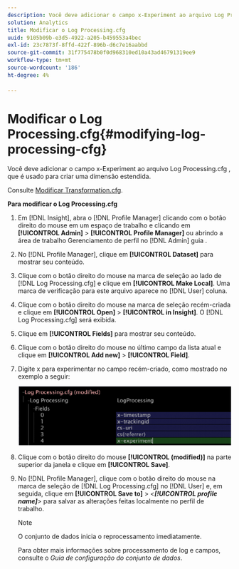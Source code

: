 ```yaml
---
description: Você deve adicionar o campo x-Experiment ao arquivo Log Processing.cfg , que é usado para criar uma dimensão estendida.
solution: Analytics
title: Modificar o Log Processing.cfg
uuid: 9105b09b-e3d5-4922-a205-b459553a4bec
exl-id: 23c7873f-8ffd-422f-896b-d6c7e16aabbd
source-git-commit: 31f775478b0f0d968310ed10a43ad46791319ee9
workflow-type: tm+mt
source-wordcount: '186'
ht-degree: 4%

---
```


# Modificar o Log Processing.cfg{#modifying-log-processing-cfg}

Você deve adicionar o campo x-Experiment ao arquivo Log Processing.cfg , que é usado para criar uma dimensão estendida.

Consulte [Modificar Transformation.cfg](../../../home/c-undst-ctrld-exp/c-vw-rslts/t-mod-trfmtn.md#task-d61b02853a82492c9a76e3c5fe8a3fb6).

**Para modificar o Log Processing.cfg**

1. Em [!DNL Insight], abra o [!DNL Profile Manager] clicando com o botão direito do mouse em um espaço de trabalho e clicando em **[!UICONTROL Admin]** > **[!UICONTROL Profile Manager]** ou abrindo a área de trabalho Gerenciamento de perfil no [!DNL Admin] guia .
1. No [!DNL Profile Manager], clique em **[!UICONTROL Dataset]** para mostrar seu conteúdo.
1. Clique com o botão direito do mouse na marca de seleção ao lado de [!DNL Log Processing.cfg] e clique em **[!UICONTROL Make Local]**. Uma marca de verificação para este arquivo aparece no [!DNL User] coluna.
1. Clique com o botão direito do mouse na marca de seleção recém-criada e clique em **[!UICONTROL Open]** > **[!UICONTROL in Insight]**. O [!DNL Log Processing.cfg] será exibida.
1. Clique em **[!UICONTROL Fields]** para mostrar seu conteúdo.
1. Clique com o botão direito do mouse no último campo da lista atual e clique em **[!UICONTROL Add new]** > **[!UICONTROL Field]**.
1. Digite x para experimentar no campo recém-criado, como mostrado no exemplo a seguir:

   ![Informações da etapa](assets/logprocessing.png)

1. Clique com o botão direito do mouse **[!UICONTROL (modified)]** na parte superior da janela e clique em **[!UICONTROL Save]**.
1. No [!DNL Profile Manager], clique com o botão direito do mouse na marca de seleção de [!DNL Log Processing.cfg] no [!DNL User] e, em seguida, clique em **[!UICONTROL Save to]** > *&lt;**[!UICONTROL profile name]**>* para salvar as alterações feitas localmente no perfil de trabalho.

   >[!NOTE]
   >
   >O conjunto de dados inicia o reprocessamento imediatamente.

   Para obter mais informações sobre processamento de log e campos, consulte o *Guia de configuração do conjunto de dados*.
